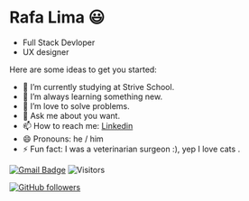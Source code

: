 # Rafa Lima 😃

- Full Stack Devloper
- UX designer

Here are some ideas to get you started:

- 🔭 I’m currently studying at Strive School.
- 🌱 I’m always learning something new.
- 👯 I’m love to solve problems.
- 💬 Ask me about you want.
- 📫 How to reach me: [Linkedin](https://www.linkedin.com/in/rafavpl/)
- 😄 Pronouns: he / him
- ⚡ Fun fact: I was a veterinarian surgeon :), yep I love cats .
<!-- 
[![Anurag's github stats](https://github-readme-stats.vercel.app/api?username=Koulinn&show_icons=true)](https://github.com/anuraghazra/github-readme-stats) -->


[![Gmail Badge](https://img.shields.io/badge/drdverzola@gmail.com-c14438?style=flat&logo=Gmail&logoColor=white&link=mailto:drdverzola@gmail.com)](mailto:drdverzola@gmail.com) 
![Visitors](https://visitor-badge.laobi.icu/badge?page_id=Koulinn.Koulinn)

[![GitHub followers](https://img.shields.io/github/followers/Naereen.svg?style=social&label=Follow&maxAge=2592000)](https://github.com/Koulinn?tab=followers)




